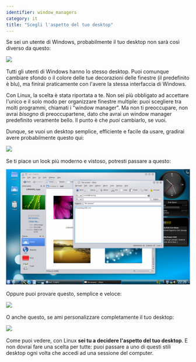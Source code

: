 ```yaml
---
identifier: window_managers
category: it
title: "Scegli l'aspetto del tuo desktop"
---
```


Se sei un utente di Windows, probabilmente il tuo desktop non sarà 
così diverso da questo:

<img src="/img/windows_vista.jpg" />

Tutti gli utenti di Windows hanno lo stesso desktop. Puoi comunque 
cambiare sfondo o il colore delle tue decorazioni delle finestre (il 
predefinito è blu), ma finirai praticamente con l'avere la stessa 
interfaccia di Windows.

Con Linux, la scelta è stata riportata a te. Non sei più obbligato ad 
accettare l'unico e il solo modo per organizzare finestre multiple: puoi 
scegliere tra molti programmi, chiamati i "window manager". Ma non ti 
preoccupare, non avrai <i>bisogno</i> di preoccupartene, dato che avrai 
un window manager predefinito veramente bello. Il punto è che <i>puoi</i> 
cambiarlo, se vuoi.

Dunque, se vuoi un desktop semplice, efficiente e facile da usare, 
gradirai avere probabilmente questo qui:

<img src="/img/ubuntu.jpg"/>

Se ti piace un look più moderno e vistoso, potresti passare a questo:

<img src="/img/kde.png" />

Oppure puoi provare questo, semplice e veloce:

<img src="/img/xfce.jpg" />

O anche questo, se ami personalizzare completamente il tuo desktop:

<img src="/img/wm.jpg" />

Come puoi vedere, con Linux <b>sei tu a decidere l'aspetto del tuo 
desktop</b>. E non dovrai fare una scelta per tutte: puoi passare a uno di 
questi stili desktop ogni volta che accedi ad una sessione del computer.




